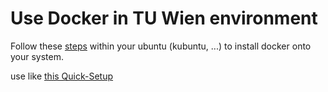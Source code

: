 # Use Docker in TU Wien environment

Follow these [steps](https://docs.docker.com/install/linux/docker-ce/ubuntu/#install-using-the-repository) within your ubuntu (kubuntu, ...) to install docker onto your system.

use like [this Quick-Setup](https://github.com/blang/latex-docker)
